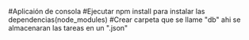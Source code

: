#Aplicaión de consola
#Ejecutar npm install para instalar las dependencias(node_modules)
#Crear carpeta que se llame "db" ahi se almacenaran las tareas en un ".json"
